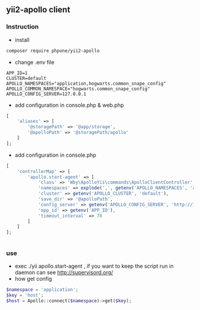 ## yii2-apollo client

### Instruction

* install 

```bash
composer require phpone/yii2-apollo
```    
* change .env file

```dotenv
APP_ID=1
CLUSTER=default
APOLLO_NAMESPACES="application,hogwarts.common_snape_config"
APOLLO_COMMON_NAMESPACE="hogwarts.common_snape_config"
APOLLO_CONFIG_SERVER=127.0.0.1

```
* add configuration in console.php & web.php 

```php
[
    'aliases' => [
        '@storagePath' => '@app/storage',
        '@apolloPath' => '@storagePath/apollo'
    ]
];
```
        
* add configuration in console.php 
        
```php
[
    'controllerMap' => [
        'apollo.start-agent' => [
            'class' => 'Wby\ApolloYii\commands\ApolloClientController',
            'namespaces' => explode(',', getenv('APOLLO_NAMESPACES', 'application')),
            'cluster' => getenv('APOLLO_CLUSTER', 'default'),
            'save_dir' => '@apolloPath',
            'config_server' => getenv('APOLLO_CONFIG_SERVER', 'http://192.168.100.184:8090'),
            'app_id' => getenv('APP_ID'),
            'timeout_interval' => 70
        ]
    ]
];
    
```
    
### use

* exec ./yii apollo.start-agent , if you want to keep the script run in daemon can see http://supervisord.org/
* how get config 

```php
$namespace = 'application';
$key = 'host';
$host = Apollo::connect($namespace)->get($key);

```